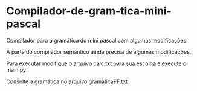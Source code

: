 # Compilador-de-gram-tica-mini-pascal
Compilador para a gramática do mini pascal com algumas modificações

A parte do compilador semântico ainda precisa de algumas modificações.

Para executar modifique o arquivo calc.txt para sua escolha e execute o main.py

Consulte a gramática no arquivo gramaticaFF.txt
